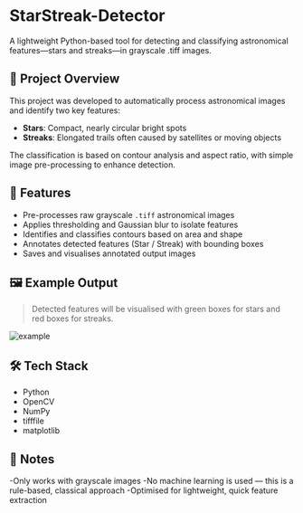# StarStreak-Detector

A lightweight Python-based tool for detecting and classifying astronomical features—stars and streaks—in grayscale .tiff images.

## 🚀 Project Overview

This project was developed to automatically process astronomical images and identify two key features:
- **Stars**: Compact, nearly circular bright spots
- **Streaks**: Elongated trails often caused by satellites or moving objects

The classification is based on contour analysis and aspect ratio, with simple image pre-processing to enhance detection.

## 🧪 Features

- Pre-processes raw grayscale `.tiff` astronomical images
- Applies thresholding and Gaussian blur to isolate features
- Identifies and classifies contours based on area and shape
- Annotates detected features (Star / Streak) with bounding boxes
- Saves and visualises annotated output images

## 🖼️ Example Output

> Detected features will be visualised with green boxes for stars and red boxes for streaks.

![example](./output/sample_detected_feature.png)

## 🛠️ Tech Stack

- Python
- OpenCV
- NumPy
- tifffile
- matplotlib


## 📌 Notes

-Only works with grayscale images
-No machine learning is used — this is a rule-based, classical approach
-Optimised for lightweight, quick feature extraction

